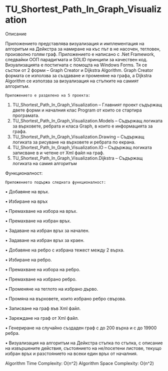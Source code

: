 # TU_Shortest_Path_In_Graph_Visualization

Описание

Приложението представлява визуализация и имплементация на алгоритъм на Дейкстра за намиране на къс път в не насочен, тегловен, произволно голям граф. Приложението е написано с .Net Framework, следвайки ООП парадигмата и SOLID принципи за качествен код. Визуализацията е постигната с помощта на Windows Forms. Тя се състои от 2 форми – Graph Creator и Dijkstra Algorithm. Graph Creator формата се използва за създаване и променяне на графа, а Dijkstra Algorithm се използва за визуализация на стъпките на самият алгоритъм.

	Приложението е разделено на 5 проекта:

1.	TU_Shortest_Path_In_Graph_Visualization – Главният проект съдържащ двете форми и началния клас Program от които се стартира програмата. 
2.	TU_Shortest_Path_In_Graph_Visualization.Models – Съдържащ логиката за върховете, ребрата и класа Graph, в които е информацията за графа.
3.	TU_Shortest_Path_In_Graph_Visualization.Drawing – Съдържащ логиката за рисуване на върховете и ребрата по екрана.
4.	TU_Shortest_Path_In_Graph_Visualization.IO – Съдържащ логиката записване в и четене от Xml файл на граф.
5.	TU_Shortest_Path_In_Graph_Visualization.Dijkstra – Съдържащ логиката на самия алгоритъм

Функционалност:

	Приложението подържа следната функционалност:
  
•	Добавяне на връх.

•	Избиране на връх

•	Премахване на избора на връх.

•	Премахване на избран връх.

•	Задаване на избран връх за начален.

•	Задаване на избран връх за краен.

•	Добавяне на ребро с избрана тежест между 2 върха.

•	Избиране на ребро.

•	Премахване на избора на ребро.

•	Премахване на избрано ребро.

•	Променяне на теглото на избрано дърво.

•	Промяна на върховете, които избрано ребро свързва.

•	Записване на граф във Xml файл.

•	Зареждане на граф от Xml файл.

•	Генериране на случайно създаден граф с до 200 върха и с до 19900 ребра.

•	Визуализация на алгоритъм на Дейкстра стъпка по стъпка, с описание на извършените действия, състоянието на не/посетени листове, текущо избран връх и разстоянието на всеки един връх от началния.

Algorithm Time Complexity: O(n^2)
Algorithm Space Complexity: O(n^2)



